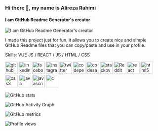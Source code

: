 ### Hi there 👋, my name is Alireza Rahimi
#### I am GitHub Readme Generator's creator
![I am GitHub Readme Generator's creator](https://github.com/webdesign-alireza-Rahimi/AlirezaRahimi/blob/main/Web%201920%20%E2%80%93%201.png?raw=true)

I made this project just for fun, it allows you to create nice and simple GitHub Readme files that you can copy/paste and use in your profile.

Skills: VUE JS / REACT / JS / HTML / CSS



[<img src='https://cdn.jsdelivr.net/npm/simple-icons@3.0.1/icons/github.svg' alt='github' height='40'>](https://github.com/webdesign-alireza-Rahimi)  [<img src='https://cdn.jsdelivr.net/npm/simple-icons@3.0.1/icons/linkedin.svg' alt='linkedin' height='40'>](https://www.linkedin.com/in/alirezarahimi-fum-eng-pc01/)  [<img src='https://cdn.jsdelivr.net/npm/simple-icons@3.0.1/icons/facebook.svg' alt='facebook' height='40'>](https://www.facebook.com/Nelson_Maria)  [<img src='https://cdn.jsdelivr.net/npm/simple-icons@3.0.1/icons/instagram.svg' alt='instagram' height='40'>](https://www.instagram.com/nelson_1380/)  [<img src='https://cdn.jsdelivr.net/npm/simple-icons@3.0.1/icons/twitter.svg' alt='twitter' height='40'>](https://twitter.com/Alireza04264714)  [<img src='https://cdn.jsdelivr.net/npm/simple-icons@3.0.1/icons/codepen.svg' alt='codepen' height='40'>](https://codepen.io/webdesign-alireza-rahimi)  [<img src='https://cdn.jsdelivr.net/npm/simple-icons@3.0.1/icons/codesandbox.svg' alt='codesandbox' height='40'>](https://codesandbox.io/u/webdesign-alireza-Rahimi)  [<img src='https://cdn.jsdelivr.net/npm/simple-icons@3.0.1/icons/stackoverflow.svg' alt='stackoverflow' height='40'>](https://stackoverflow.com/users/16630294)  [<img src='https://cdn.jsdelivr.net/npm/simple-icons@3.0.1/icons/reddit.svg' alt='Reddit' height='40'>](https://www.reddit.com/user/nelson_1380)  [<img src='https://cdn.jsdelivr.net/npm/simple-icons@3.0.1/icons/react.svg' alt='react' height='40'>](https://camo.githubusercontent.com/48d099290b4cb2d7937bcd96e8497cf1845b54a810a6432c70cf944b60b40c77/68747470733a2f2f7261776769742e636f6d2f676f72616e67616a69632f72656163742d69636f6e732f6d61737465722f72656163742d69636f6e732e737667)  [<img src='https://cdn.jsdelivr.net/npm/simple-icons@3.0.1/icons/html5.svg' alt='html5' height='40'>](https://www.iconfinder.com/icons/4202020/css3_html_logo_social_social%20media_icon)  [<img src='https://cdn.jsdelivr.net/npm/simple-icons@3.0.1/icons/css3.svg' alt='css3' height='40'>](https://www.iconfinder.com/icons/4202020/css3_html_logo_social_social%20media_icon)  [<img src='https://cdn.jsdelivr.net/npm/simple-icons@3.0.1/icons/java.svg' alt='java' height='40'>](https://www.iconfinder.com/icons/4373217/java_logo_logos_icon)  [<img src='https://cdn.jsdelivr.net/npm/simple-icons@3.0.1/icons/javascript.svg' alt='javascript' height='40'>](https://www.iconfinder.com/icons/652581/code_command_develop_javascript_language_programming_software_icon)  [<img src='https://cdn.jsdelivr.net/npm/simple-icons@3.0.1/icons/c.svg' alt='c' height='40'>](https://www.iconfinder.com/icons/852353/coding_c++_programming_icon)  

![GitHub stats](https://github-readme-stats.vercel.app/api?username=webdesign-alireza-Rahimi&show_icons=true)  

![GitHub Activity Graph](https://activity-graph.herokuapp.com/graph?username=webdesign-alireza-Rahimi)  

![GitHub metrics](https://metrics.lecoq.io/webdesign-alireza-Rahimi)  

![Profile views](https://gpvc.arturio.dev/webdesign-alireza-Rahimi)  
